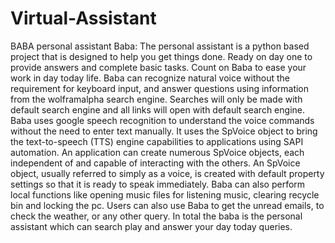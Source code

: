 # Virtual-Assistant
BABA personal assistant
Baba: The personal assistant is a python based project that is designed to help you get things done. Ready on day one to provide answers and complete basic tasks. Count on Baba to ease your work in day today life. Baba can recognize natural voice without the requirement for keyboard input, and answer questions using information from the wolframalpha search engine. Searches will only be made with default search engine and all links will open with default search engine. Baba uses google speech recognition to understand the voice commands without the need to enter text manually. It uses the SpVoice object to bring the text-to-speech (TTS) engine capabilities to applications using SAPI automation. An application can create numerous SpVoice objects, each independent of and capable of interacting with the others. An SpVoice object, usually referred to simply as a voice, is created with default property settings so that it is ready to speak immediately. Baba can also perform local functions like opening music files for listening music, clearing recycle bin and locking the pc. Users can also use Baba to get the unread emails, to check the weather, or any other query. In total the baba is the personal assistant which can search play and answer your day today queries.
